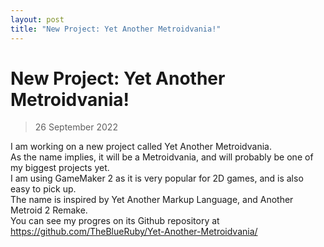 ```yaml
---
layout: post
title: "New Project: Yet Another Metroidvania!"
---
```


# New Project: Yet Another Metroidvania!
> 26 September 2022

I am working on a new project called Yet Another Metroidvania.  
As the name implies, it will be a Metroidvania, and will probably be one of my biggest projects yet.  
I am using GameMaker 2 as it is very popular for 2D games, and is also easy to pick up.  
The name is inspired by Yet Another Markup Language, and Another Metroid 2 Remake.  
You can see my progres on its Github repository at https://github.com/TheBlueRuby/Yet-Another-Metroidvania/  
 
